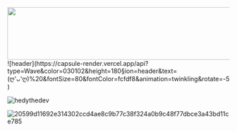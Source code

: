 <a href="https://github.com/devxb/gitanimals">
  <img src="https://render.gitanimals.org/lines/lllilllilllilili?pet-id=1" width="1000" height="120"/>
</a>
![header](https://capsule-render.vercel.app/api?type=Wave&color=030102&height=180&section=header&text=(ღ'ᴗ'ღ)%20&fontSize=80&fontColor=fcfdf8&animation=twinkling&rotate=-5)

<p> <img src="https://komarev.com/ghpvc/?username=lllilllilllilili" alt="hedythedev" /> </p>


![20599d11692e314302ccd4ae8c9b77c38f324a0b9c48f77dbce3a43bd11ce785](https://user-images.githubusercontent.com/36418489/201532098-339a2ec2-a03e-4485-9073-9fc504ee015f.png)
